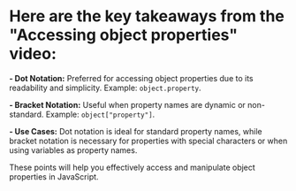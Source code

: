 # Here are the key takeaways from the "Accessing object properties" video:

**- Dot Notation:** Preferred for accessing object properties due to its readability and simplicity. Example: `object.property`.

**- Bracket Notation:** Useful when property names are dynamic or non-standard. Example: `object["property"]`.

**- Use Cases:** Dot notation is ideal for standard property names, while bracket notation is necessary for properties with special characters or when using variables as property names.

These points will help you effectively access and manipulate object properties in JavaScript.
